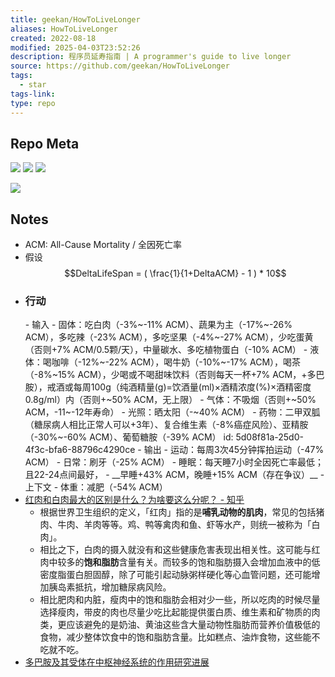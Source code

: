 ```yaml
---
title: geekan/HowToLiveLonger
aliases: HowToLiveLonger
created: 2022-08-18
modified: 2025-04-03T23:52:26
description: 程序员延寿指南 | A programmer's guide to live longer
source: https://github.com/geekan/HowToLiveLonger
tags:
  - star
tags-link: 
type: repo
---
```

## Repo Meta

![](https://img.shields.io/github/stars/geekan/HowToLiveLonger?style=for-the-badge&label=stars) ![](https://img.shields.io/github/repo-size/geekan/HowToLiveLonger?style=for-the-badge&label=size) ![](https://img.shields.io/github/created-at/geekan/HowToLiveLonger?style=for-the-badge&label=since)

[![](https://github-readme-stats.vercel.app/api/pin/?username=geekan&repo=HowToLiveLonger&bg_color=00000000)](https://github.com/geekan/HowToLiveLonger)

## Notes


- ACM: All-Cause Mortality / 全因死亡率
- 假设 $$DeltaLifeSpan = ( \frac{1}{1+DeltaACM} - 1 ) * 10$$
- <h3>行动</h3>
  - 输入
    - 固体：吃白肉（-3%~-11% ACM）、蔬果为主（-17%~-26% ACM），多吃辣（-23% ACM），多吃坚果（-4%~-27% ACM），少吃蛋黄（否则+7% ACM/0.5颗/天），中量碳水、多吃植物蛋白（-10% ACM）
    - 液体：喝咖啡（-12%~-22% ACM），喝牛奶（-10%~-17% ACM），喝茶（-8%~15% ACM），少喝或不喝甜味饮料（否则每天一杯+7% ACM，+多巴胺），戒酒或每周100g（纯酒精量(g)=饮酒量(ml)×酒精浓度(%)×酒精密度0.8g/ml）内（否则+~50% ACM，无上限）
    - 气体：不吸烟（否则+~50% ACM，-11~-12年寿命）
    - 光照：晒太阳（-~40% ACM）
    - 药物：二甲双胍（糖尿病人相比正常人可以+3年）、复合维生素（-8%癌症风险）、亚精胺（-30%~-60% ACM）、葡萄糖胺（-39% ACM）
      id: 5d08f81a-25d0-4f3c-bfa6-88796c4290ce
  - 输出
    - 运动：每周3次45分钟挥拍运动（-47% ACM）
    - 日常：刷牙（-25% ACM）
    - 睡眠：每天睡7小时全因死亡率最低；且22-24点间最好，
    - __早睡+43% ACM，晚睡+15% ACM（存在争议）__
  - 上下文
    - 体重：减肥（-54% ACM）
- [红肉和白肉最大的区别是什么？为啥要这么分呢？ - 知乎](https://www.zhihu.com/question/67223570)
  - 根据世界卫生组织的定义，「红肉」指的是**哺乳动物的肌肉**，常见的包括猪肉、牛肉、羊肉等等。鸡、鸭等禽肉和鱼、虾等水产，则统一被称为「白肉」。
  - 相比之下，白肉的摄入就没有和这些健康危害表现出相关性。这可能与红肉中较多的**饱和脂肪**含量有关。而较多的饱和脂肪摄入会增加血液中的低密度脂蛋白胆固醇，除了可能引起动脉粥样硬化等心血管问题，还可能增加胰岛素抵抗，增加糖尿病风险。
  - 相比肥肉和内脏，瘦肉中的饱和脂肪会相对少一些，所以吃肉的时候尽量选择瘦肉，带皮的肉也尽量少吃比起能提供蛋白质、维生素和矿物质的肉类，更应该避免的是奶油、黄油这些含大量动物性脂肪而营养价值极低的食物，减少整体饮食中的饱和脂肪含量。比如糕点、油炸食物，这些能不吃就不吃。
- [多巴胺及其受体在中枢神经系统的作用研究进展](http://www.xml-data.org/WHDXXBYXB/html/47bbee29-70b4-4749-879e-8d44618ac319.htm)